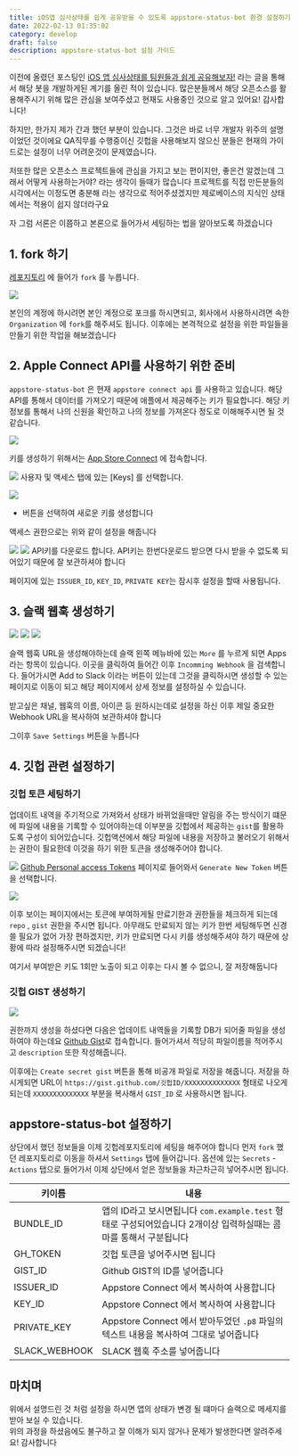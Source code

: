 ```yaml
---
title: iOS앱 심사상태를 쉽게 공유받을 수 있도록 appstore-status-bot 환경 설정하기 
date: 2022-02-13 01:35:02
category: develop
draft: false
description: appstore-status-bot 설정 가이드
---
```




이전에 올렸던 포스팅인 [iOS 앱 심사상태를 팀원들과 쉽게 공유해보자!]() 라는 글을 통해서 해당 봇을 개발하게된 계기를 올린 적이 있습니다. 
많은분들께서 해당 오픈소스를 활용해주시기 위해 많은 관심을 보여주셨고 현재도 사용중인 것으로 알고 있어요! 감사합니다! 

하지만, 한가지 제가 간과 했던 부분이 있습니다. 그것은 바로 너무 개발자 위주의 설명이었던 것이에요
QA직무를 수행중이신 깃헙을 사용해보지 않으신 분들은 현재의 가이드로는 설정이 너무 어려운것이 문제였습니다. 

저또한 많은 오픈소스 프로젝트들에 관심을 가지고 보는 편이지만, 좋은건 알겠는데 그래서 어떻게 사용하는거야? 
라는 생각이 들때가 많습니다 프로젝트를 직접 만든분들의 시각에서는 이정도면 충분해 라는 생각으로 적어주셨겠지만 제로베이스의 지식인 상태에서는 적용이 쉽지 않더라구요

자 그럼 서론은 이쯤하고 본론으로 들어가서 세팅하는 법을 알아보도록 하겠습니다 


## 1. fork 하기

[레포지토리](https://github.com/techinpark/appstore-status-bot) 에 들어가 `fork` 를 누릅니다. 

![](../../assets/2022-02-13/screenshot01.png)

본인의 계정에 하시려면 본인 계정으로 포크를 하시면되고, 회사에서 사용하시려면 속한 `Organization` 에 `fork`를 해주셔도 됩니다. 
이후에는 본격적으로 설정을 위한 파일들을 만들기 위한 작업을 해보겠습니다 



## 2. Apple Connect API를 사용하기 위한 준비 

`appstore-status-bot` 은 현재 `appstore connect api` 를 사용하고 있습니다. 해당 API를 통해서 데이터를 가져오기 때문에 애플에서 제공해주는 키가 필요합니다. 
해당 키 정보를 통해서 나의 신원을 확인하고 나의 정보를 가져온다 정도로 이해해주시면 될 것 같습니다. 

![](../../assets/2022-02-13/screenshot02.png)

키를 생성하기 위해서는 [App Store Connect](https://appstoreconnect.apple.com/access/users) 에 접속합니다.

![](../../assets/2022-02-13/screenshot03.png)
사용자 및 액세스 탭에 있는 [Keys] 를 선택합니다. 


![](../../assets/2022-02-13/screenshot04.png)
+ 버튼을 선택하여 새로운 키를 생성합니다 

액세스 권한으로는 위와 같이 설정을 해줍니다 

![](../../assets/2022-02-13/screenshot05.png)
![](../../assets/2022-02-13/screenshot06.png)
API키를 다운로드 합니다. API키는 한번다운로드 받으면 다시 받을 수 없도록 되어있기 때문에 잘 보관하셔야 합니다 

페이지에 있는  `ISSUER_ID`, `KEY_ID`, `PRIVATE KEY`는 잠시후 설정을 할때 사용됩니다. 


## 3. 슬랙 웹훅 생성하기

![](../../assets/2022-02-13/screenshot07.png)
![](../../assets/2022-02-13/screenshot08.png)
![](../../assets/2022-02-13/screenshot09.png)

슬랙 웹훅 URL을 생성해야하는데 슬랙 왼쪽 메뉴바에 있는 `More` 를 누르게 되면 Apps 라는 항목이 있습니다. 이곳을 클릭하여 들어간 이후 `Incomming Webhook` 을 검색합니다.
들어가시면 Add to Slack 이라는 버튼이 있는데 그것을 클릭하시면 생성할 수 있는 페이지로 이동이 되고 해당 페이지에서 상세 정보를 설정하실 수 있습니다. 

받고싶은 채널, 웹훅의 이름, 아이콘 등 원하시는데로 설정을 하신 이후 제일 중요한  Webhook URL을 복사하여 보관하셔야 합니다 

그이후 `Save Settings` 버튼을 누릅니다 


## 4. 깃헙 관련 설정하기 

### 깃헙 토큰 세팅하기


업데이트 내역을 주기적으로 가져와서 상태가 바뀌었을때만 알림을 주는 방식이기 떄문에 파일에 내용을 기록할 수 있어야하는데 이부분을 깃헙에서 제공하는 `gist`를 활용하도록 구성이 되어있습니다. 
깃헙액션에서 해당 파일에 내용을 저장하고 불러오기 위해서는 권한이 필요한데 이것을 하기 위한 토큰을 생성해주어야 합니다. 

![](../../assets/2022-02-13/screenshot10.png)
[Github Personal access Tokens](https://github.com/settings/tokens) 페이지로 들어와서 `Generate New Token` 버튼을 선택합니다.

![](../../assets/2022-02-13/screenshot11.png)

이후 보이는 페이지에서는 토큰에 부여하게될 만료기한과 권한들을 체크하게 되는데 `repo` , `gist` 권한을 주시면 됩니다. 
아무래도 만료되지 않는 키가 한번 세팅해두면 신경쓸 필요가 없어 가장 편하겠지만, 키가 만료되면 다시 키를 생성해주셔야 하기 때문에 상황에 따라 설정해주시면 되겠습니다!

여기서 부여받은 키도 1회만 노출이 되고 이후는 다시 볼 수 없으니, 잘 저장해둡니다 


### 깃헙 GIST 생성하기 

![](../../assets/2022-02-13/screenshot12.png)

권한까지 생성을 하셨다면 다음은 업데이트 내역들을 기록할 DB가 되어줄 파일을 생성하여야 하는데요 [Github Gist](https://gist.github.com/)로 접속합니다. 
들어가셔서 적당히 파일이름을 적어주시고 `description` 또한 작성해줍니다. 

이후에는 `Create secret gist` 버튼을 통해 비공개 파일로 저장을 해줍니다.
저장을 하시게되면 URL이 `https://gist.github.com/깃헙ID/XXXXXXXXXXXXXX` 형태로 나오게 되는데 `XXXXXXXXXXXXXX` 부분을 복사해서 `GIST_ID` 로 사용하시면 됩니다. 



## appstore-status-bot 설정하기 

상단에서 했던 정보들을 이제 깃헙레포지토리에 세팅을 해주어야 합니다 먼저 `fork` 했던 레포지토리로 이동을 하셔서 `Settings` 탭에 들어갑니다. 
옵션에 있는 `Secrets` - `Actions` 탭으로 들어가서 이제 상단에서 얻은 정보들을 차근차근히 넣어주시면 됩니다. 

| 키이름 | 내용 | 
|-|-|
|BUNDLE_ID| 앱의 ID라고 보시면됩니다 `com.example.test` 형태로 구성되어있습니다 2개이상 입력하실때는 콤마를 통해서 구분됩니다| 
|GH_TOKEN| 깃헙 토큰을 넣어주시면 됩니다| 
|GIST_ID| Github GIST의 ID를 넣어줍니다| 
|ISSUER_ID|Appstore Connect 에서 복사하여 사용합니다| 
|KEY_ID| Appstore Connect 에서 복사하여 사용합니다|
|PRIVATE_KEY| Appstore Connect 에서 받아두었던 `.p8` 파일의 텍스트 내용을 복사하여 그대로 넣어줍니다| 
|SLACK_WEBHOOK| SLACK 웹훅 주소를 넣어줍니다|

## 마치며 

위에서 설명드린 것 처럼 설정을 하시면 앱의 상태가 변경 될 떄마다 슬랙으로 메세지를 받아 보실 수 있습니다.  
위의 과정을 하셨음에도 불구하고 잘 이해가 되지 않거나 문제가 발생한다면 알려주세요! 감사합니다 